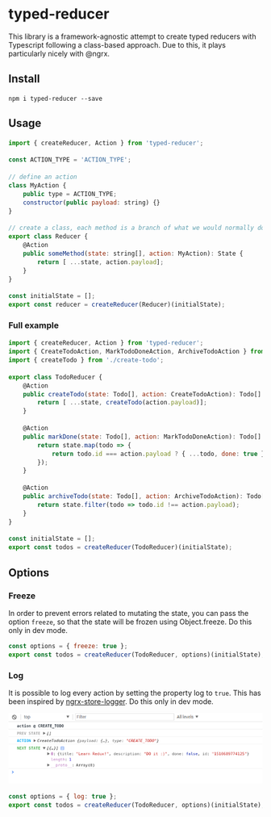 # typed-reducer

This library is a framework-agnostic attempt to create typed reducers with Typescript following a class-based approach. Due to this, it plays particularly nicely with @ngrx. 

## Install

    npm i typed-reducer --save 

## Usage

```javascript
import { createReducer, Action } from 'typed-reducer';

const ACTION_TYPE = 'ACTION_TYPE';

// define an action
class MyAction {
    public type = ACTION_TYPE;
    constructor(public payload: string) {}
}

// create a class, each method is a branch of what we would normally do with a switch statement
export class Reducer {
    @Action
    public someMethod(state: string[], action: MyAction): State {
        return [ ...state, action.payload];
    }
}

const initialState = [];
export const reducer = createReducer(Reducer)(initialState);
```

### Full example

```javascript
import { createReducer, Action } from 'typed-reducer';
import { CreateTodoAction, MarkTodoDoneAction, ArchiveTodoAction } from './todo.actions';
import { createTodo } from './create-todo';

export class TodoReducer {
    @Action
    public createTodo(state: Todo[], action: CreateTodoAction): Todo[] {
        return [ ...state, createTodo(action.payload)];
    }

    @Action
    public markDone(state: Todo[], action: MarkTodoDoneAction): Todo[] {
        return state.map(todo => {
            return todo.id === action.payload ? { ...todo, done: true } : todo
        });
    }

    @Action
    public archiveTodo(state: Todo[], action: ArchiveTodoAction): Todo[] {
        return state.filter(todo => todo.id !== action.payload);
    }
}

const initialState = [];
export const todos = createReducer(TodoReducer)(initialState);
```

## Options

### Freeze
In order to prevent errors related to mutating the state, you can pass the option `freeze`, so that the state will be frozen using Object.freeze. Do this only in dev mode.

```javascript
const options = { freeze: true };
export const todos = createReducer(TodoReducer, options)(initialState);
```

### Log

It is possible to log every action by setting the property log to `true`. This has been inspired by [ngrx-store-logger](https://github.com/btroncone/ngrx-store-logger/blob/master/src/index.ts). Do this only in dev mode.

![Logging](https://raw.githubusercontent.com/gbuomprisco/typed-reducer/master/example-app/log.png)

```javascript
const options = { log: true };
export const todos = createReducer(TodoReducer, options)(initialState);
```

